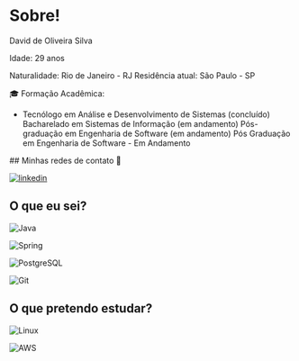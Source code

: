 # Sobre!

David de Oliveira Silva

Idade: 29 anos

Naturalidade: Rio de Janeiro - RJ
Residência atual: São Paulo - SP

🎓 Formação Acadêmica:
<ul>
<li>Tecnólogo em Análise e Desenvolvimento de Sistemas (concluído)</li>
Bacharelado em Sistemas de Informação (em andamento)
Pós-graduação em Engenharia de Software (em andamento)
Pós Graduação em Engenharia de Software - Em Andamento
</ul>
## Minhas redes de contato 🔗

[![linkedin](https://img.shields.io/badge/linkedin-0A66C2?style=for-the-badge&logo=linkedin&logoColor=white)](https://www.linkedin.com/in/david-oliveiraos/)

## O que eu sei?

![Java](https://img.shields.io/badge/java-%23ED8B00.svg?style=for-the-badge&logo=openjdk&logoColor=white)

![Spring](https://img.shields.io/badge/spring-%236DB33F.svg?style=for-the-badge&logo=spring&logoColor=white)

![PostgreSQL](https://img.shields.io/badge/PostgreSQL-000?style=for-the-badge&logo=postgresql)

![Git](https://img.shields.io/badge/GIT-E44C30?style=for-the-badge&logo=git&logoColor=white)

## O que pretendo estudar?

![Linux](https://img.shields.io/badge/Linux-000?style=for-the-badge&logo=linux&logoColor=FCC624)

![AWS](https://img.shields.io/badge/AWS-000.svg?style=for-the-badge&logo=amazon-aws&logoColor=white)
